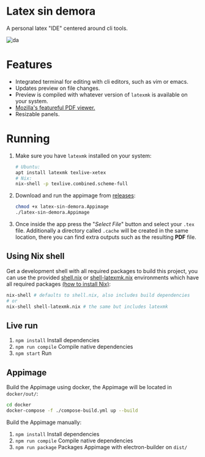 # Latex sin demora

A personal latex "IDE" centered around cli tools.

![da](https://github.com/Woynert/latex-sin-demora/assets/61242172/86ffa4ef-4435-49ce-9d10-ad2059aa1ecc)

# Features

- Integrated terminal for editing with cli editors, such as vim or emacs.
- Updates preview on file changes.
- Preview is compiled with whatever version of `latexmk` is available on your system.
- [Mozilla's featureful PDF viewer.](https://github.com/mozilla/pdf.js)
- Resizable panels.

# Running

1. Make sure you have `latexmk` installed on your system:

    ```sh
    # Ubuntu:
    apt install latexmk texlive-xetex
    # Nix:
    nix-shell -p texlive.combined.scheme-full
    ```

2. Download and run the appimage from [releases](https://github.com/Woynert/latex-sin-demora/releases):

    ```sh
    chmod +x latex-sin-demora.Appimage
    ./latex-sin-demora.Appimage
    ```

3. Once inside the app press the "_Select File_" button and select your `.tex` file. Additionally a directory called `.cache` will be created in the same location, there you can find extra outputs such as the resulting __PDF__ file.

## Using Nix shell

Get a development shell with all required packages to build this project, you can use the provided [shell.nix](/shell.nix) or [shell-latexmk.nix](/shell-latexmk.nix) environments which have all required packages [(how to install Nix)](https://nixos.org/download.html):

```bash
nix-shell # defaults to shell.nix, also includes build dependencies
# or
nix-shell shell-latexmk.nix # the same but includes latexmk
```
 
## Live run

1. `npm install` Install dependencies
2. `npm run compile` Compile native dependencies
3. `npm start` Run

## Appimage

Build the Appimage using docker, the Appimage will be located in `docker/out/`:

```sh
cd docker
docker-compose -f ./compose-build.yml up --build
```

Build the Appimage manually:

1. `npm install` Install dependencies
2. `npm run compile` Compile native dependencies
3. `npm run package` Packages Appimage with electron-builder on `dist/`

